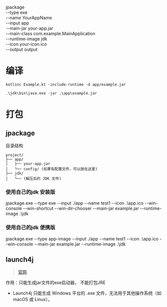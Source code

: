 jpackage \
    --type exe \
    --name YourAppName \
    --input app \
    --main-jar your-app.jar \
    --main-class com.example.MainApplication \
    --runtime-image jdk \
    --icon your-icon.ico \
    --output output


# 编译

`kotlinc Example.kt -include-runtime -d app/example.jar`


`.\jdk\bin\java.exe -jar .\app\example.jar`


# 打包

## jpackage 



目录结构

```text
project/
├── app/
│   ├── your-app.jar
│   └── config/ (如果有配置文件，可以放在这里)
├── jdk/
│   └── (解压后的 JDK 文件)
```


### 使用自己的jdk 安装版
jpackage.exe --type exe --input ./app --name test1 --icon .\app.ico --win-console --win-shortcut --win-dir-chooser --main-jar example.jar --runtime-image .\jdk

### 使用自己的jdk 便携版
jpackage.exe --type app-image --input ./app --name test1 --icon .\app.ico --win-console --main-jar example.jar --runtime-image .\jdk


## launch4j

> [官网](https://launch4j.sourceforge.net)


作用：只能生成jar文件的exe启动器， 不能打包JRE

- Launch4j 只能生成 Windows 平台的 .exe 文件，无法用于其他操作系统（如 macOS 或 Linux）。